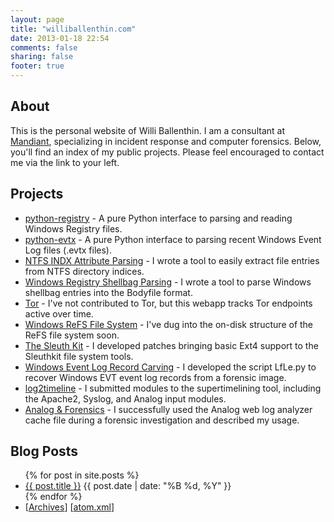 ```yaml
---
layout: page
title: "williballenthin.com"
date: 2013-01-18 22:54
comments: false
sharing: false
footer: true
---
```



About
-----
This is the personal website of Willi Ballenthin.  I am a consultant at
[Mandiant](http://www.mandiant.com/), specializing in incident response and computer forensics.  Below, you'll find an index of my public projects.  Please feel encouraged to contact me via the link to your left.

Projects
--------

-   [python-registry](/registry/index.html) - A pure Python interface to parsing
    and reading Windows Registry files.
-   [python-evtx](/evtx/index.html) - A pure Python interface to parsing recent
    Windows Event Log files (.evtx files).
-   [NTFS INDX Attribute Parsing](/forensics/indx/index.html) - I wrote a
    tool to easily extract file entries from NTFS directory indices.
-   [Windows Registry Shellbag Parsing](/forensics/shellbags/index.html) - 
    I wrote a tool to parse Windows shellbag entries into the Bodyfile format.
-   [Tor](/tor/status/get) - I've not contributed to Tor, but this
    webapp tracks Tor endpoints active over time.
-   [Windows ReFS File System](/forensics/refs/index.html) - I've dug
    into the on-disk structure of the ReFS file system soon.
-   [The Sleuth Kit](/ext4/index.html) - I developed patches bringing
    basic Ext4 support to the Sleuthkit file system tools.
-   [Windows Event Log Record Carving](https://github.com/williballenthin/LfLe) -
    I developed the script LfLe.py to recover Windows EVT event log
    records from a forensic image.
-   [log2timeline](http://log2timeline.net/) - I submitted modules to
    the supertimelining tool, including the Apache2, Syslog, and Analog
    input modules.
-   [Analog & Forensics](/forensics/analog/index.html) - I successfully
    used the Analog web log analyzer cache file during a forensic
    investigation and described my usage.

Blog Posts
----------
<ul id="posts">
{% for post in site.posts %}
  <li class="post">
    <a class="post_link" href="{{ root_url }}{{ post.url }}">{{ post.title }}</a> 
    <span class="post_date">{{ post.date | date: "%B %d, %Y" }}</span>
  </li>
{% endfor %}

  <li>[<a href="{{ root_url }}/blog/archives/">Archives</a>] [<a href="{{ root_url }}/atom.xml">atom.xml</a>]</li>
</ul>

